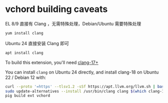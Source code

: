 # vchord building caveats

EL 8/9 直接有 Clang ，无需特殊处理，Debian/Ubuntu 需要特殊处理


```bash
yum install clang
```


Ubuntu 24 直接安装 Clang 即可

```bash
apt install clang
```

To build this extension, you'll need [clang-17+](https://github.com/tensorchord/VectorChord/issues/188)

You can install `clang` on Ubuntu 24 directly, and install clang-18 on Ubuntu 22 / Debian 12 with:

```bash
curl --proto '=https' --tlsv1.2 -sSf https://apt.llvm.org/llvm.sh | bash -s -- 18
sudo update-alternatives --install /usr/bin/clang clang $(which clang-18) 255
pig build ext vchord
```



